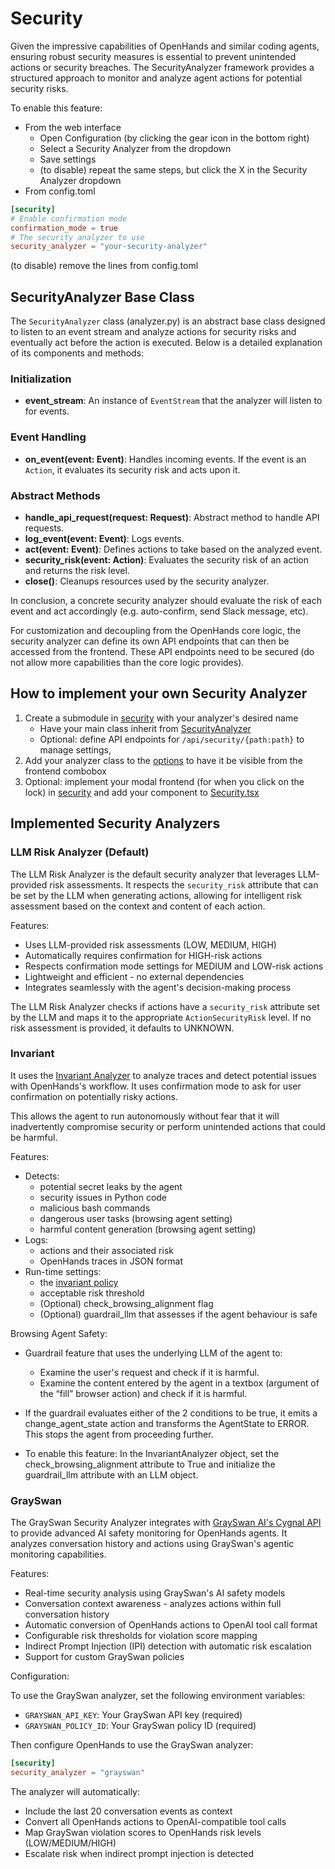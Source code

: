 # Security

Given the impressive capabilities of OpenHands and similar coding agents, ensuring robust security measures is essential to prevent unintended actions or security breaches. The SecurityAnalyzer framework provides a structured approach to monitor and analyze agent actions for potential security risks.

To enable this feature:
* From the web interface
    * Open Configuration (by clicking the gear icon in the bottom right)
    * Select a Security Analyzer from the dropdown
    * Save settings
    * (to disable) repeat the same steps, but click the X in the Security Analyzer dropdown
* From config.toml
```toml
[security]
# Enable confirmation mode
confirmation_mode = true
# The security analyzer to use
security_analyzer = "your-security-analyzer"
```
(to disable) remove the lines from config.toml

## SecurityAnalyzer Base Class

The `SecurityAnalyzer` class (analyzer.py) is an abstract base class designed to listen to an event stream and analyze actions for security risks and eventually act before the action is executed. Below is a detailed explanation of its components and methods:

### Initialization

- **event_stream**: An instance of `EventStream` that the analyzer will listen to for events.

### Event Handling

- **on_event(event: Event)**: Handles incoming events. If the event is an `Action`, it evaluates its security risk and acts upon it.

### Abstract Methods

- **handle_api_request(request: Request)**: Abstract method to handle API requests.
- **log_event(event: Event)**: Logs events.
- **act(event: Event)**: Defines actions to take based on the analyzed event.
- **security_risk(event: Action)**: Evaluates the security risk of an action and returns the risk level.
- **close()**: Cleanups resources used by the security analyzer.

In conclusion, a concrete security analyzer should evaluate the risk of each event and act accordingly (e.g. auto-confirm, send Slack message, etc).

For customization and decoupling from the OpenHands core logic, the security analyzer can define its own API endpoints that can then be accessed from the frontend. These API endpoints need to be secured (do not allow more capabilities than the core logic
provides).

## How to implement your own Security Analyzer

1. Create a submodule in [security](/openhands/security/) with your analyzer's desired name
    * Have your main class inherit from [SecurityAnalyzer](/openhands/security/analyzer.py)
    * Optional: define API endpoints for `/api/security/{path:path}` to manage settings,
2. Add your analyzer class to the [options](/openhands/security/options.py) to have it be visible from the frontend combobox
3. Optional: implement your modal frontend (for when you click on the lock) in [security](/frontend/src/components/modals/security/) and add your component to [Security.tsx](/frontend/src/components/modals/security/Security.tsx)

## Implemented Security Analyzers

### LLM Risk Analyzer (Default)

The LLM Risk Analyzer is the default security analyzer that leverages LLM-provided risk assessments. It respects the `security_risk` attribute that can be set by the LLM when generating actions, allowing for intelligent risk assessment based on the context and content of each action.

Features:

* Uses LLM-provided risk assessments (LOW, MEDIUM, HIGH)
* Automatically requires confirmation for HIGH-risk actions
* Respects confirmation mode settings for MEDIUM and LOW-risk actions
* Lightweight and efficient - no external dependencies
* Integrates seamlessly with the agent's decision-making process

The LLM Risk Analyzer checks if actions have a `security_risk` attribute set by the LLM and maps it to the appropriate `ActionSecurityRisk` level. If no risk assessment is provided, it defaults to UNKNOWN.

### Invariant

It uses the [Invariant Analyzer](https://github.com/invariantlabs-ai/invariant) to analyze traces and detect potential issues with OpenHands's workflow. It uses confirmation mode to ask for user confirmation on potentially risky actions.

This allows the agent to run autonomously without fear that it will inadvertently compromise security or perform unintended actions that could be harmful.

Features:

* Detects:
    * potential secret leaks by the agent
    * security issues in Python code
    * malicious bash commands
    * dangerous user tasks (browsing agent setting)
    * harmful content generation (browsing agent setting)
* Logs:
    * actions and their associated risk
    * OpenHands traces in JSON format
* Run-time settings:
    * the [invariant policy](https://github.com/invariantlabs-ai/invariant?tab=readme-ov-file#policy-language)
    * acceptable risk threshold
    * (Optional) check_browsing_alignment flag
    * (Optional) guardrail_llm that assesses if the agent behaviour is safe

Browsing Agent Safety:

* Guardrail feature that uses the underlying LLM of the agent to:
    * Examine the user's request and check if it is harmful.
    * Examine the content entered by the agent in a textbox (argument of the “fill” browser action) and check if it is harmful.

* If the guardrail evaluates either of the 2 conditions to be true, it emits a change_agent_state action and transforms the AgentState to ERROR. This stops the agent from proceeding further.

* To enable this feature: In the InvariantAnalyzer object, set the check_browsing_alignment attribute to True and initialize the guardrail_llm attribute with an LLM object.

### GraySwan

The GraySwan Security Analyzer integrates with [GraySwan AI's Cygnal API](https://docs.grayswan.ai/monitor-requests/monitor) to provide advanced AI safety monitoring for OpenHands agents. It analyzes conversation history and actions using GraySwan's agentic monitoring capabilities.

Features:

* Real-time security analysis using GraySwan's AI safety models
* Conversation context awareness - analyzes actions within full conversation history
* Automatic conversion of OpenHands actions to OpenAI tool call format
* Configurable risk thresholds for violation score mapping
* Indirect Prompt Injection (IPI) detection with automatic risk escalation
* Support for custom GraySwan policies

Configuration:

To use the GraySwan analyzer, set the following environment variables:

* `GRAYSWAN_API_KEY`: Your GraySwan API key (required)
* `GRAYSWAN_POLICY_ID`: Your GraySwan policy ID (required)

Then configure OpenHands to use the GraySwan analyzer:

```toml
[security]
security_analyzer = "grayswan"
```

The analyzer will automatically:
* Include the last 20 conversation events as context
* Convert all OpenHands actions to OpenAI-compatible tool calls
* Map GraySwan violation scores to OpenHands risk levels (LOW/MEDIUM/HIGH)
* Escalate risk when indirect prompt injection is detected
